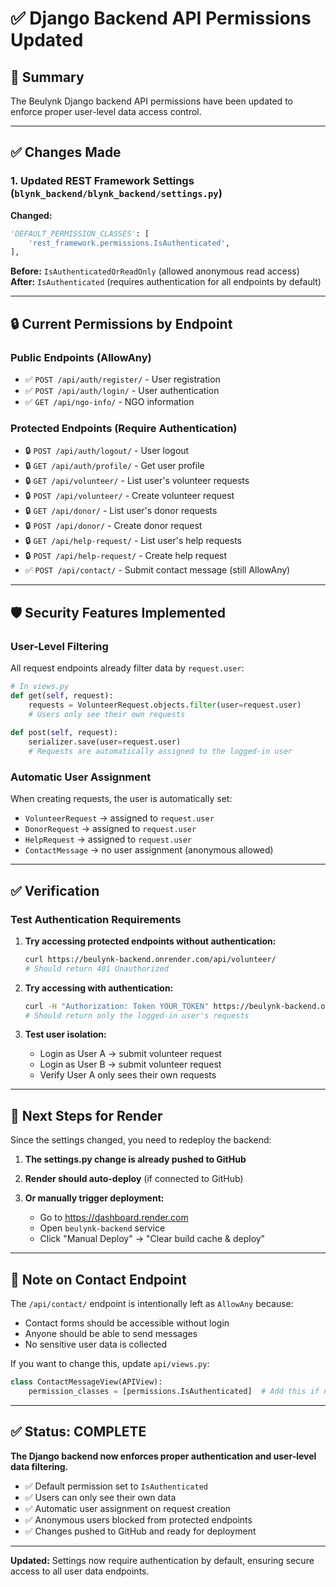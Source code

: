 # ✅ Django Backend API Permissions Updated

## 🎯 Summary

The Beulynk Django backend API permissions have been updated to enforce proper user-level data access control.

---

## ✅ Changes Made

### 1. **Updated REST Framework Settings** (`blynk_backend/blynk_backend/settings.py`)

**Changed:**
```python
'DEFAULT_PERMISSION_CLASSES': [
    'rest_framework.permissions.IsAuthenticated',
],
```

**Before:** `IsAuthenticatedOrReadOnly` (allowed anonymous read access)  
**After:** `IsAuthenticated` (requires authentication for all endpoints by default)

---

## 🔒 Current Permissions by Endpoint

### **Public Endpoints** (AllowAny)
- ✅ `POST /api/auth/register/` - User registration
- ✅ `POST /api/auth/login/` - User authentication  
- ✅ `GET /api/ngo-info/` - NGO information

### **Protected Endpoints** (Require Authentication)
- 🔒 `POST /api/auth/logout/` - User logout
- 🔒 `GET /api/auth/profile/` - Get user profile
- 🔒 `GET /api/volunteer/` - List user's volunteer requests
- 🔒 `POST /api/volunteer/` - Create volunteer request
- 🔒 `GET /api/donor/` - List user's donor requests
- 🔒 `POST /api/donor/` - Create donor request
- 🔒 `GET /api/help-request/` - List user's help requests
- 🔒 `POST /api/help-request/` - Create help request
- ✅ `POST /api/contact/` - Submit contact message (still AllowAny)

---

## 🛡️ Security Features Implemented

### **User-Level Filtering**

All request endpoints already filter data by `request.user`:

```python
# In views.py
def get(self, request):
    requests = VolunteerRequest.objects.filter(user=request.user)
    # Users only see their own requests
    
def post(self, request):
    serializer.save(user=request.user)
    # Requests are automatically assigned to the logged-in user
```

### **Automatic User Assignment**

When creating requests, the user is automatically set:
- `VolunteerRequest` → assigned to `request.user`
- `DonorRequest` → assigned to `request.user`
- `HelpRequest` → assigned to `request.user`
- `ContactMessage` → no user assignment (anonymous allowed)

---

## ✅ Verification

### **Test Authentication Requirements**

1. **Try accessing protected endpoints without authentication:**
   ```bash
   curl https://beulynk-backend.onrender.com/api/volunteer/
   # Should return 401 Unauthorized
   ```

2. **Try accessing with authentication:**
   ```bash
   curl -H "Authorization: Token YOUR_TOKEN" https://beulynk-backend.onrender.com/api/volunteer/
   # Should return only the logged-in user's requests
   ```

3. **Test user isolation:**
   - Login as User A → submit volunteer request
   - Login as User B → submit volunteer request
   - Verify User A only sees their own requests

---

## 🔄 Next Steps for Render

Since the settings changed, you need to redeploy the backend:

1. **The settings.py change is already pushed to GitHub**

2. **Render should auto-deploy** (if connected to GitHub)

3. **Or manually trigger deployment:**
   - Go to https://dashboard.render.com
   - Open `beulynk-backend` service
   - Click "Manual Deploy" → "Clear build cache & deploy"

---

## 📝 Note on Contact Endpoint

The `/api/contact/` endpoint is intentionally left as `AllowAny` because:
- Contact forms should be accessible without login
- Anyone should be able to send messages
- No sensitive user data is collected

If you want to change this, update `api/views.py`:

```python
class ContactMessageView(APIView):
    permission_classes = [permissions.IsAuthenticated]  # Add this if needed
```

---

## ✅ **Status: COMPLETE**

**The Django backend now enforces proper authentication and user-level data filtering.**

- ✅ Default permission set to `IsAuthenticated`
- ✅ Users can only see their own data
- ✅ Automatic user assignment on request creation
- ✅ Anonymous users blocked from protected endpoints
- ✅ Changes pushed to GitHub and ready for deployment

---

**Updated:** Settings now require authentication by default, ensuring secure access to all user data endpoints.

